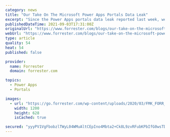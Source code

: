 ```yaml
---
category: news
title: "Our Take On The Microsoft Power Apps Portals Data Leak"
excerpt: "Since the Power Apps portals data leak reported last week, we’ve been asked questions on the security of low-code platforms. In this context, some common-sense points must be made: Please accept cookies or get more information."
publishedDateTime: 2021-09-03T17:31:00Z
originalUrl: "https://www.forrester.com/blogs/our-take-on-the-microsoft-powerapps-portals-data-leak/"
webUrl: "https://www.forrester.com/blogs/our-take-on-the-microsoft-powerapps-portals-data-leak/"
type: article
quality: 54
heat: 54
published: false

provider:
  name: Forrester
  domain: forrester.com

topics:
  - Power Apps
  - Portals

images:
  - url: "https://go.forrester.com/wp-content/uploads/2020/03/FMK_FORR_GenericSocialImage_200323.jpg"
    width: 1200
    height: 628
    isCached: true

secured: "yyyPV1VgFbobzlTWyL04WMuAltCEpIno4Mbta2+Ck8L9zvRFubKPbIfG0wsTDkvb5BFqVKe7FWyKBjOOAgzj9qW7skXHIrCsYp4fGotaLXLduVGWbczPdrtJUp3A+EozZ8g80USw6keYy6SfbOznQHKlO655SvBzEil+7fDtgHNLMHyUznSGfSufaUVHAUFXQ28/ySg9NbkIx2gkGTHfxwbGwsD7IR6S67rRJ1SEpUA5lfk6KHAskPxHJog9oqkdnx99Gx+wAbd7ZKHbffEUXg+TFmRcE9So26zEm9i4SpihWL2ebC1YOC2Fq3vAwMCtT84j/u2V69W9IuTbG0kF8bhBdwiVwZWvBj9emcsFY/g=;1DIqoIIpWinKFBow8AGW3w=="
---
```


